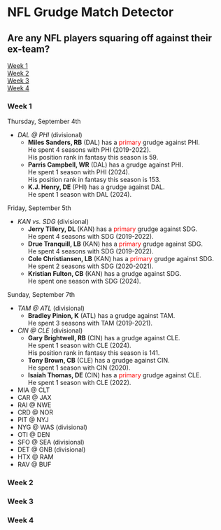 # NFL Grudge Match Detector
## Are any NFL players squaring off against their ex-team?
[Week 1](#week-1)<br/>
[Week 2](#week-2)<br/>
[Week 3](#week-3)<br/>
[Week 4](#week-4)<br/>
### Week 1
Thursday, September 4th  
- *DAL @ PHI* (divisional)
  - **Miles Sanders, RB** (DAL) has a <span style="color: red;">primary</span> grudge against PHI.<br/> He spent 4 seasons with PHI (2019-2022).<br/> His position rank in fantasy this season is 59.<br/>
  - **Parris Campbell, WR** (DAL) has a grudge against PHI.<br/> He spent 1 season with PHI (2024).<br/> His position rank in fantasy this season is 153.<br/>
  - **K.J. Henry, DE** (PHI) has a grudge against DAL.<br/> He spent 1 season with DAL (2024).<br/>

Friday, September 5th  
- *KAN vs. SDG* (divisional)
  - **Jerry Tillery, DL** (KAN) has a <span style="color: red;">primary</span> grudge against SDG.<br/> He spent 4 seasons with SDG (2019-2022).<br/>
  - **Drue Tranquill, LB** (KAN) has a <span style="color: red;">primary</span> grudge against SDG.<br/> He spent 4 seasons with SDG (2019-2022).<br/>
  - **Cole Christiansen, LB** (KAN) has a <span style="color: red;">primary</span> grudge against SDG.<br/> He spent 2 seasons with SDG (2020-2021).<br/>
  - **Kristian Fulton, CB** (KAN) has a grudge against SDG.<br/> He spent one season with SDG (2024).<br/>

Sunday, September 7th  
- *TAM @ ATL* (divisional)
  - **Bradley Pinion, K** (ATL) has a grudge against TAM.<br/> He spent 3 seasons with TAM (2019-2021).<br/>
- *CIN @ CLE* (divisional)
  - **Gary Brightwell, RB** (CIN) has a grudge against CLE.<br/> He spent 1 season with CLE (2024).<br/> His position rank in fantasy this season is 141.<br/>
  - **Tony Brown, CB** (CLE) has a grudge against CIN.<br/> He spent 1 season with CIN (2020).<br/>
  - **Isaiah Thomas, DE** (CIN) has a <span style="color: red;">primary</span> grudge against CLE.<br/> He spent 1 season with CLE (2022).
- MIA @ CLT
- CAR @ JAX
- RAI @ NWE
- CRD @ NOR
- PIT @ NYJ
- NYG @ WAS (divisional)
- OTI @ DEN
- SFO @ SEA (divisional)
- DET @ GNB (divisional)
- HTX @ RAM
- RAV @ BUF
  
### Week 2
### Week 3
### Week 4


